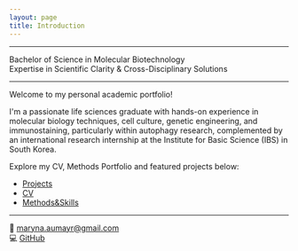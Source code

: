 ```yaml
---
layout: page
title: Introduction
---
```


---


Bachelor of Science in Molecular Biotechnology  
Expertise in Scientific Clarity & Cross-Disciplinary Solutions

---

Welcome to my personal academic portfolio!

I'm a passionate life sciences graduate with hands-on experience in molecular biology techniques, cell culture, genetic engineering, 
and immunostaining, particularly within autophagy research, 
complemented by an international research internship at the Institute for Basic Science (IBS) in South Korea.


Explore my CV, Methods Portfolio and featured projects below:

-  [Projects](projects.md)
-  [CV](assets/CV.pdf)
-  [Methods&Skills](skills.md)

---

📧 maryna.aumayr@gmail.com  
💻 [GitHub](https://github.com/dkMarina)
